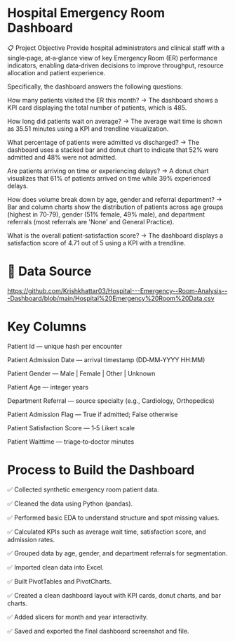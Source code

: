 #    Hospital Emergency Room Dashboard

📋 Project Objective
Provide hospital administrators and clinical staff with a single‐page, at‑a‑glance view of key Emergency Room (ER) performance indicators, enabling data‑driven decisions to improve throughput, resource allocation and patient experience.

Specifically, the dashboard answers the following questions:

How many patients visited the ER this month?
→ The dashboard shows a KPI card displaying the total number of patients, which is 485.

How long did patients wait on average?
→ The average wait time is shown as 35.51 minutes using a KPI and trendline visualization.

What percentage of patients were admitted vs discharged?
→ The dashboard uses a stacked bar and donut chart to indicate that 52% were admitted and 48% were not admitted.

Are patients arriving on time or experiencing delays?
→ A donut chart visualizes that 61% of patients arrived on time while 39% experienced delays.

How does volume break down by age, gender and referral department?
→ Bar and column charts show the distribution of patients across age groups (highest in 70‑79), gender (51% female, 49% male), and department referrals (most referrals are 'None' and General Practice).

What is the overall patient‐satisfaction score?
→ The dashboard displays a satisfaction score of 4.71 out of 5 using a KPI with a trendline.

# 📂 Data Source

https://github.com/Krishkhattar03/Hospital---Emergency--Room-Analysis---Dashboard/blob/main/Hospital%20Emergency%20Room%20Data.csv

# Key Columns

Patient Id — unique hash per encounter 

Patient Admission Date — arrival timestamp (DD‑MM‑YYYY HH:MM) 

Patient Gender — Male | Female | Other | Unknown 

Patient Age — integer years 

Department Referral — source specialty (e.g., Cardiology, Orthopedics) 

Patient Admission Flag — True if admitted; False otherwise 

Patient Satisfaction Score — 1‐5 Likert scale 

Patient Waittime — triage‐to‐doctor minutes 

# Process to Build the Dashboard

✅ Collected synthetic emergency room patient data.

✅ Cleaned the data using Python (pandas).

✅ Performed basic EDA to understand structure and spot missing values.

✅ Calculated KPIs such as average wait time, satisfaction score, and admission rates.

✅ Grouped data by age, gender, and department referrals for segmentation.

✅ Imported clean data into Excel.

✅ Built PivotTables and PivotCharts.

✅ Created a clean dashboard layout with KPI cards, donut charts, and bar charts.

✅ Added slicers for month and year interactivity.

✅ Saved and exported the final dashboard screenshot and file.

